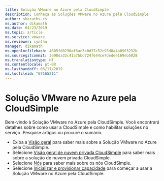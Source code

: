```yaml
---
title: Solução VMware no Azure pela CloudSimple
description: Conheça as Soluções VMware no Azure pela CloudSimple
author: sharaths-cs
ms.author: dikamath
ms.date: 04/23/2019
ms.topic: article
ms.service: vmware
ms.reviewer: cynthn
manager: dikamath
ms.openlocfilehash: 4605fd0296af6ac3c0d37c52c93d8a4a0903232b
ms.sourcegitcommit: 3e98da33c41a7bbd724f644ce7dedee169eb5028
ms.translationtype: HT
ms.contentlocale: pt-BR
ms.lasthandoff: 06/17/2019
ms.locfileid: "67165211"
---
```

# <a name="azure-vmware-solution-by-cloudsimple"></a>Solução VMware no Azure pela CloudSimple

Bem-vindo à Solução VMware no Azure pela CloudSimple. Você encontrará detalhes sobre como usar a CloudSimple e como habilitar soluções no serviço. Pesquise artigos ou procure o sumário.

- Exiba a [Visão geral](cloudsimple-vmware-solutions-overview.md) para saber mais sobre a Solução VMware no Azure pela CloudSimple.
- Selecione [Visão geral de nuvem privada CloudSimple](cloudsimple-private-cloud.md) para saber mais sobre a solução de nuvem privada CloudSimple.
- Selecione [Nós](cloudsimple-node.md) para saber mais sobre os nós CloudSimple.
- Selecione [Inicializar e provisionar capacidade](quickstart-create-cloudsimple-service.md) para começar a usar a Solução VMware no Azure pela CloudSimple.
